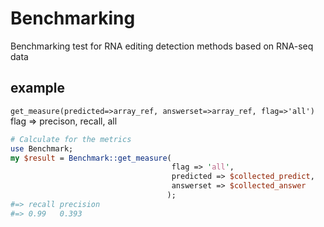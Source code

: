 Benchmarking
============

Benchmarking test for RNA editing detection methods based on RNA-seq data

## example
`get_measure(predicted=>array_ref, answerset=>array_ref, flag=>'all')`
flag => precison, recall, all

```perl
# Calculate for the metrics
use Benchmark;
my $result = Benchmark::get_measure(
                                    flag => 'all',
                                    predicted => $collected_predict,
                                    answerset => $collected_answer
                                   );
#=> recall precision
#=> 0.99   0.393
```                                           
